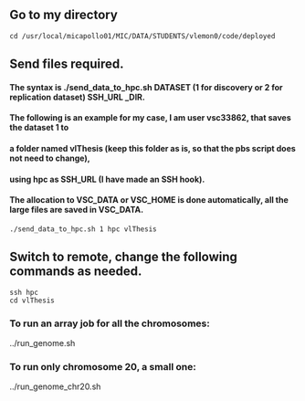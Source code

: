 ## Go to my directory
```
cd /usr/local/micapollo01/MIC/DATA/STUDENTS/vlemon0/code/deployed
```
## Send files required.
#### The syntax is ./send_data_to_hpc.sh DATASET (1 for discovery or 2 for replication dataset) SSH_URL _DIR. 
#### The following is an example for my case, I am user vsc33862, that saves the dataset 1 to
####  a folder named vlThesis (keep this folder as is, so that the pbs script does not need to change), 
#### using hpc as SSH_URL (I have made an SSH hook).
#### The allocation to VSC_DATA or VSC_HOME is done automatically, all the large files are saved in VSC_DATA.
```
./send_data_to_hpc.sh 1 hpc vlThesis
```
## Switch to remote, change the following commands as needed.
```
ssh hpc
cd vlThesis
```
### To run an array job for all the chromosomes:
../run_genome.sh
### To run only chromosome 20, a small one:
../run_genome_chr20.sh


